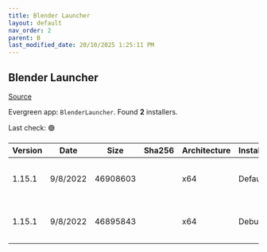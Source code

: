 ```yaml
---
title: Blender Launcher
layout: default
nav_order: 2
parent: B
last_modified_date: 20/10/2025 1:25:11 PM
---
```


## Blender Launcher

[Source](https://dotbow.github.io/Blender-Launcher/)

Evergreen app: `BlenderLauncher`. Found **2** installers.

Last check: 🟢

| Version | Date     | Size     | Sha256 | Architecture | InstallerType | Type | URI                                                                                                                                                                                                                                        |
| ------- | -------- | -------- | ------ | ------------ | ------------- | ---- | ------------------------------------------------------------------------------------------------------------------------------------------------------------------------------------------------------------------------------------------ |
| 1.15.1  | 9/8/2022 | 46908603 |        | x64          | Default       | zip  | [https://github.com/DotBow/Blender-Launcher/releases/download/v1.15.1/Blender_Launcher_v1.15.1_Windows_x64.zip](https://github.com/DotBow/Blender-Launcher/releases/download/v1.15.1/Blender_Launcher_v1.15.1_Windows_x64.zip)             |
| 1.15.1  | 9/8/2022 | 46895843 |        | x64          | Debug         | zip  | [https://github.com/DotBow/Blender-Launcher/releases/download/v1.15.1/Blender_Launcher_v1.15.1_Windows_x64_DEBUG.zip](https://github.com/DotBow/Blender-Launcher/releases/download/v1.15.1/Blender_Launcher_v1.15.1_Windows_x64_DEBUG.zip) |
